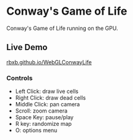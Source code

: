 # Conway's Game of Life

Conway's Game of Life running on the GPU.

## Live Demo

[rbxb.github.io/WebGLConwayLife](https://rbxb.github.io/WebGLConwayLife/)

### Controls

- Left Click: draw live cells
- Right Click: draw dead cells
- Middle Click: pan camera
- Scroll: zoom camera
- Space Key: pause/play
- R key: randomize map
- O: options menu

